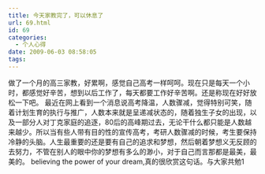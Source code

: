 ```yaml
---
title: 今天家教完了，可以休息了
url: 69.html
id: 69
categories:
  - 个人心得
date: 2009-06-03 08:58:05
tags:
---
```


做了一个月的高三家教，好累啊，感觉自己高考一样呵呵。现在只是每天一个小时，都感觉好辛苦，想到以后工作了，每天都要工作好辛苦啊。还是称现在好好放松一下吧。 最近在网上看到一个消息说高考降温，人数骤减，觉得特别可笑，随着计划生育的执行与推广，人数本来就是呈递减状态的，随着独生子女的出现，以及一部分人对丁克家庭的追逐，80后的高峰期过去，无论干什么都只能是人数越来越少。所以当有些人带有目的性的宣传高考，考研人数骤减的时候，考生要保持冷静的头脑。人生最重要的还是要有自己的追求和梦想，然后朝着梦想义无反顾的去努力，不管在别人的眼中你的梦想有多么的渺小，对于自己而言那都是最美，最美的。 believing the power of your dream,真的很欣赏这句话。与大家共勉1
